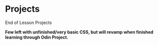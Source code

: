 # Projects
 End of Lesson Projects

 **Few left with unfinished/very basic CSS, but will revamp when finished learning through Odin Project.**
